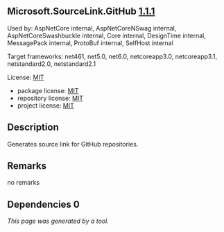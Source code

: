 Microsoft.SourceLink.GitHub [1.1.1](https://www.nuget.org/packages/Microsoft.SourceLink.GitHub/1.1.1)
--------------------

Used by: AspNetCore internal, AspNetCoreNSwag internal, AspNetCoreSwashbuckle internal, Core internal, DesignTime internal, MessagePack internal, ProtoBuf internal, SelfHost internal

Target frameworks: net461, net5.0, net6.0, netcoreapp3.0, netcoreapp3.1, netstandard2.0, netstandard2.1

License: [MIT](../../../../licenses/mit) 

- package license: [MIT](https://licenses.nuget.org/MIT) 
- repository license: [MIT](https://github.com/dotnet/sourcelink) 
- project license: [MIT](https://github.com/dotnet/sourcelink) 

Description
-----------
Generates source link for GitHub repositories.

Remarks
-----------
no remarks


Dependencies 0
-----------


*This page was generated by a tool.*
